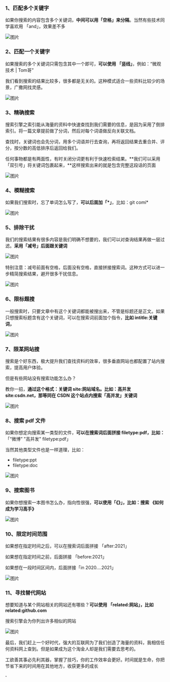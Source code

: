 ### **1、匹配多个关键字**

如果你搜索的内容包含多个关键词，**中间可以用「空格」来分隔**。当然有些技术同学喜欢用 「and」，效果差不多

![图片](image/Google搜索技巧/640-1673192839675-25.png)



### **2、匹配一个关键字**

如果搜索的多个关键词只需包含其中一个即可，**可以使用 「****竖线****」**，例如：“微观技术 |  Tom哥”

我们看到搜索的结果比较多，很多都是无关的。这种模式适合一些资料比较少的场景，广撒网找灵感。

![图片](image/Google搜索技巧/640-1673192839670-3.png)



### **3、精确搜索**

搜索引擎之索引能从海量的资料中快速查找到我们需要的信息，是因为采用了倒排索引。将一篇文章提前做了分词，然后对每个词语做反向关联文档。

查找时，关键词也会先分词，用多个词语并行去查询，再将返回结果去重合并、评分，按分数的高低排序后返回给我们。

任何事物都是有两面性，有时关闭分词更有利于快速检索结果。**我们可以采用 「双引号」将关键词包裹起来，**这样搜索出来的就是包含完整这段话的页面

![图片](image/Google搜索技巧/640-1673192839670-4.png)



### **4、模糊搜索**

如果我们搜索时，忘了单词怎么写了，**可以后面加「\*」**，比如：git comi*

![图片](image/Google搜索技巧/640-1673192839670-5.png)



### **5、排除干扰**

我们的搜索结果有很多内容是我们明确不想要的，我们可以对查询结果再做一层过滤。**采用「减号」后面跟关键词**

![图片](image/Google搜索技巧/640-1673192839671-6.png)

特别注意：减号前面有空格，后面没有空格，直接拼接搜索词。这种方式可以进一步精简搜索结果，避开很多干扰信息。

![图片](image/Google搜索技巧/640-1673192839671-7.png)





### **6、限标题搜**

一般搜索时，只要文章中有这个关键词都能被搜出来，不管是标题还是正文。如果只想搜索标题含有这个关键词，可以在搜索词前面加个指令，**比如  intitle:关键词，**

![图片](image/Google搜索技巧/640-1673192839672-8.png)



### **7、限某网站搜**

搜索是个好东西，极大提升我们查找资料的效率，很多垂直网站也都配置了站内搜索，提高用户体验。

但是有些网站没有搜索功能怎么办？

教你一招，**通过这个格式：关键词 site:网站域名。比如：高并发 site:csdn.net，那等同在 CSDN 这个站点内搜索「高并发」关键词**

![图片](image/Google搜索技巧/640-1673192839672-9.png)



### **8、搜索 pdf 文件**

如果你想定向搜索某一类型的文件，**可以在搜索词后面拼接  filetype:pdf，比如：**「“微博”  "高并发"  filetype:pdf」

当然其他类型文件也是一样道理，比如：

- filetype:ppt
- filetype:doc



![图片](image/Google搜索技巧/640-1673192839672-10.png)



### **9、搜索图书**

如果你想搜索一本图书怎么办，指向性很强，**可以使用「《》」，比如：搜索 《如何成为学习高手》**

![图片](image/Google搜索技巧/640-1673192839672-11.png)



### **10、限定时间范围**

如果想在指定时间之后，可以在搜索词后面拼接 「after:2021」

如果想在指定时间之前，后面拼接 「before:2021」

如果想在一段时间区间内，后面拼接「in 2020….2021」

![图片](image/Google搜索技巧/640-1673192839672-12.png)



### **11、寻找替代网站**

想要知道与某个网站相关的网站还有哪些？**可以使用 「related:网站」，比如  related:github.com**

搜索引擎会为你列出许多相似的网站

![图片](image/Google搜索技巧/640-1673192839672-13.png)

最后，我们赶上一个好时代，强大的互联网为了我们创造了海量的资料，我相信任何资料网上查到。但是如果成为这个淘金人却是我们需要去思考的。

工欲善其事必先利其器，掌握了技巧，你的工作效率会更好。时间就是生命，你把节省下来的时间用在其他地方，收获更多的成长

**·**